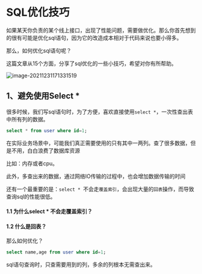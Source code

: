 # SQL优化技巧

如果某天你负责的某个线上接口，出现了性能问题，需要做优化。那么你首先想到的很有可能是优化sql语句，因为它的改造成本相对于代码来说也要小得多。

那么，如何优化sql语句呢？

这篇文章从15个方面，分享了sql优化的一些小技巧，希望对你有所帮助。

![image-20211231171331519](https://gitee.com/huangwei0123/image/raw/master/img/image-20211231171331519.png)



## 1、避免使用Select *

很多时候，我们写sql语句时，为了方便，喜欢直接使用`select *`，一次性查出表中所有列的数据。

```sql
select * from user where id=1;
```

在实际业务场景中，可能我们真正需要使用的只有其中一两列。查了很多数据，但是不用，白白浪费了数据库资源

比如：内存或者cpu。

此外，多查出来的数据，通过网络IO传输的过程中，也会增加数据传输的时间

还有一个最重要的是：`select * `不会走`覆盖索引`，会出现大量的`回表`操作，而导致查询sql的性能很低。

#### 1.1 为什么select * 不会走覆盖索引？



#### 1.2 什么是回表？





那么如何优化？

```sql
select name,age from user where id=1;
```

sql语句查询时，只查需要用到的列，多余的列根本无需查出来。

